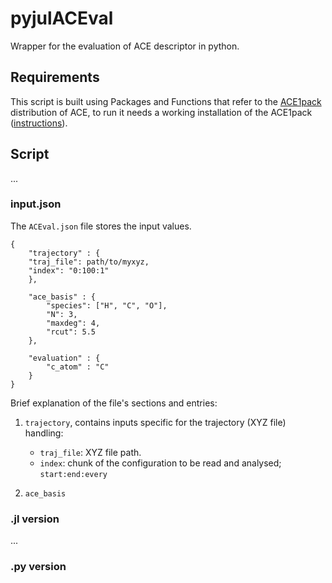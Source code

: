 # pyjulACEval

Wrapper for the evaluation of ACE descriptor in python.

## Requirements

This script is built using Packages and Functions that refer to the [ACE1pack](https://acesuit.github.io/ACE1pack.jl/dev/) distribution of ACE, to run it needs a working installation of the ACE1pack ([instructions](https://acesuit.github.io/ACE1pack.jl/dev/gettingstarted/installation/)).

## Script

...

### input.json

The `ACEval.json` file stores the input values.

    {
        "trajectory" : {
        "traj_file": path/to/myxyz,
        "index": "0:100:1"
        },

        "ace_basis" : {
            "species": ["H", "C", "O"],
            "N": 3,
            "maxdeg": 4,
            "rcut": 5.5
        },

        "evaluation" : {
            "c_atom" : "C"
        }
    }

Brief explanation of the file's sections and entries:

1. `trajectory`, contains inputs specific for the trajectory (XYZ file) handling:
    - `traj_file`: XYZ file path.
    - `index`: chunk of the configuration to be read and analysed; `start:end:every`
    
2. `ace_basis`

### .jl version

...

### .py version
